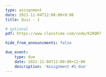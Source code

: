 ```yaml
---
type: assignment
date: 2021-11-04T12:00:00+0:00
title: Quiz - 1

# optional 
pdf: https://www.classtime.com/code/K29QR7

hide_from_announcments: false

due_event: 
    type: due
    date: 2021-11-04T12:00:00+12:00
    description: 'Assignment #1 due'
---
```

<!-- Other additional contents using markdown -->